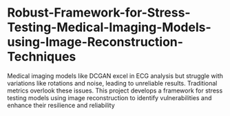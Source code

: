 # Robust-Framework-for-Stress-Testing-Medical-Imaging-Models-using-Image-Reconstruction-Techniques
Medical imaging models like DCGAN excel in ECG analysis but struggle with variations like rotations and noise, leading to unreliable results. Traditional metrics overlook these issues. This project develops a framework for stress testing models using image reconstruction to identify vulnerabilities and enhance their resilience and reliability
